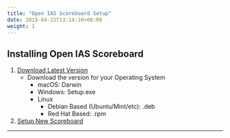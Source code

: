 ```yaml
---
title: "Open IAS Scoreboard Setup"
date: 2019-04-22T13:14:10+08:00
weight: 1
---
```


## Installing Open IAS Scoreboard

1. [Download Latest Version](https://github.com/gary-kim/open-ias-scoreboard/releases)
    - Download the version for your Operating System
        - macOS: Darwin
        - Windows: Setup.exe
        - Linux
            - Debian Based (Ubuntu/Mint/etc): .deb
            - Red Hat Based: .rpm
1. [Setup New Scoreboard](/users/setup/scoreboard) 

---